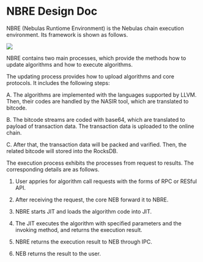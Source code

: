 # NBRE Design Doc

NBRE (Nebulas Runtiome Environment) is the Nebulas chain execution environment.
Its framework is shown as follows.

![](https://github.com/nebulasio/nebdocs/blob/master/docs/resources/NBRE-Overview.png)

NBRE contains two main processes, which provide the methods how to update algorithms and how to execute algorithms.

The updating process provides how to upload algorithms and core protocols.
It includes the following steps:

A. The algorithms are implemented with the languages supported by LLVM. Then, their codes are handled by the NASIR tool, which are translated to bitcode.

B. The bitcode streams are coded with base64, which are translated to payload of transaction data. The transaction data is uploaded to the online chain.

C. After that, the transaction data will be packed and varified. Then, the related bitcode will stored into the RocksDB.

The execution process exhibits the processes from request to results.
The corresponding details are as follows.

1. User appries for algorithm call requests with the forms of RPC or RESful API.

2. After receiving the request, the core NEB forward it to NBRE.

3. NBRE starts JIT and loads the algorithm code into JIT.

4. The JIT executes the algorithm with specified parameters and the invoking method, and returns the execution result.

5. NBRE returns the execution result to NEB through IPC.

6. NEB returns the result to the user.
